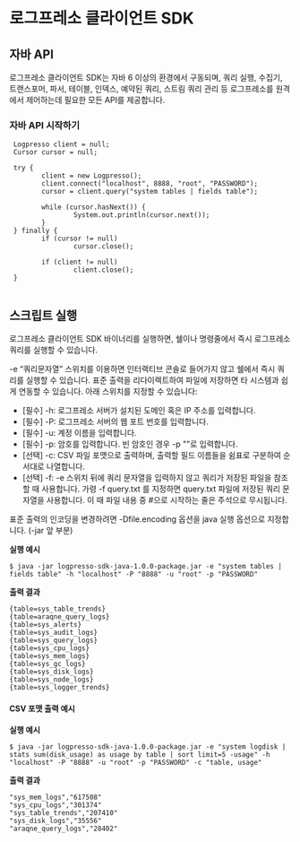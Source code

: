 # 로그프레소 클라이언트 SDK

## 자바 API
로그프레소 클라이언트 SDK는 자바 6 이상의 환경에서 구동되며, 쿼리 실행, 수집기, 트랜스포머, 파서, 테이블, 인덱스, 예약된 쿼리, 스트림 쿼리 관리 등 로그프레소를 원격에서 제어하는데 필요한 모든 API를 제공합니다.

### 자바 API 시작하기

```
 Logpresso client = null;
 Cursor cursor = null;
 
 try {
        client = new Logpresso();
        client.connect("localhost", 8888, "root", "PASSWORD");
        cursor = client.query("system tables | fields table");
 
        while (cursor.hasNext()) {
                System.out.println(cursor.next());
        }
 } finally {
        if (cursor != null)
                cursor.close();
 
        if (client != null)
                client.close();
 }
 
```

## 스크립트 실행
로그프레소 클라이언트 SDK 바이너리를 실행하면, 쉘이나 명령줄에서 즉시 로그프레소 쿼리를 실행할 수 있습니다.

-e “쿼리문자열” 스위치를 이용하면 인터랙티브 콘솔로 들어가지 않고 쉘에서 즉시 쿼리를 실행할 수 있습니다. 표준 출력을 리다이렉트하여 파일에 저장하면 타 시스템과 쉽게 연동할 수 있습니다. 아래 스위치를 지정할 수 있습니다:

* [필수] -h: 로그프레소 서버가 설치된 도메인 혹은 IP 주소를 입력합니다.
* [필수] -P: 로그프레소 서버의 웹 포트 번호를 입력합니다.
* [필수] -u: 계정 이름을 입력합니다.
* [필수] -p: 암호를 입력합니다. 빈 암호인 경우 -p ""로 입력합니다.
* [선택] -c: CSV 파일 포맷으로 출력하며, 출력할 필드 이름들을 쉼표로 구분하여 순서대로 나열합니다.
* [선택] -f: -e 스위치 뒤에 쿼리 문자열을 입력하지 않고 쿼리가 저장된 파일을 참조할 때 사용합니다. 가령 -f query.txt 를 지정하면 query.txt 파일에 저장된 쿼리 문자열을 사용합니다. 이 때 파일 내용 중 #으로 시작하는 줄은 주석으로 무시됩니다.

표준 출력의 인코딩을 변경하려면 -Dfile.encoding 옵션을 java 실행 옵션으로 지정합니다. (-jar 앞 부분)

**실행 예시**

```
$ java -jar logpresso-sdk-java-1.0.0-package.jar -e "system tables | fields table" -h "localhost" -P "8888" -u "root" -p "PASSWORD"
```

**출력 결과**
```
{table=sys_table_trends}
{table=araqne_query_logs}
{table=sys_alerts}
{table=sys_audit_logs}
{table=sys_query_logs}
{table=sys_cpu_logs}
{table=sys_mem_logs}
{table=sys_gc_logs}
{table=sys_disk_logs}
{table=sys_node_logs}
{table=sys_logger_trends}
```

#### CSV 포맷 출력 예시
**실행 예시**
```
$ java -jar logpresso-sdk-java-1.0.0-package.jar -e "system logdisk | stats sum(disk_usage) as usage by table | sort limit=5 -usage" -h "localhost" -P "8888" -u "root" -p "PASSWORD" -c "table, usage"
```

**출력 결과**
```
"sys_mem_logs","617508"
"sys_cpu_logs","301374"
"sys_table_trends","207410"
"sys_disk_logs","35556"
"araqne_query_logs","28402"
```

